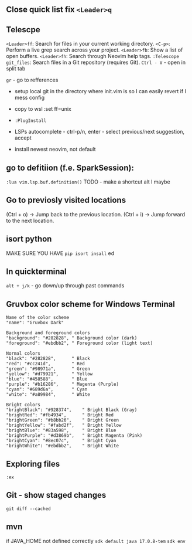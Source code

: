 ## Close quick list fix `<Leader>q`

## Telescpe
`<Leader>ff`: Search for files in your current working directory.
`<C-p>`: Perform a live grep search across your project.
`<Leader>fb`: Show a list of open buffers.
`<Leader>fh`: Search through Neovim help tags.
`:Telescope git_files`: Search files in a Git repository (requires Git).
`Ctrl - V` - open in split tab


`gr` - go to refferences

- setup local git in the directory where init.vim is so I can easily revert if I mess config
- copy to wsl :set ff=unix

- `:PlugInstall`
- LSPs autocomplete - ctrl-p/n, enter - select previous/next suggestion, accept
- install newest neovim, not default

## go to defitiion (f.e. SparkSession):
`:lua vim.lsp.buf.definition()` TODO - make a shortcut alt l maybe

## Go to previosly visited locations
<C-o> (Ctrl + o) → Jump back to the previous location.
<C-i> (Ctrl + i) → Jump forward to the next location.

## isort python
MAKE SURE YOU HAVE `pip isort insall` ed


## In quickterminal
`alt + j/k` - go down/up through past commands




## Gruvbox color scheme for Windows Terminal
```
Name of the color scheme
"name": "Gruvbox Dark"

Background and foreground colors
"background": "#282828", " Background color (dark)
"foreground": "#ebdbb2", " Foreground color (light text)

Normal colors
"black": "#282828",      " Black
"red": "#cc241d",        " Red
"green": "#98971a",      " Green
"yellow": "#d79921",     " Yellow
"blue": "#458588",       " Blue
"purple": "#b16286",     " Magenta (Purple)
"cyan": "#689d6a",       " Cyan
"white": "#a89984",      " White

Bright colors
"brightBlack": "#928374",    " Bright Black (Gray)
"brightRed": "#fb4934",      " Bright Red
"brightGreen": "#b8bb26",    " Bright Green
"brightYellow": "#fabd2f",   " Bright Yellow
"brightBlue": "#83a598",     " Bright Blue
"brightPurple": "#d3869b",   " Bright Magenta (Pink)
"brightCyan": "#8ec07c",     " Bright Cyan
"brightWhite": "#ebdbb2",    " Bright White
```


## Exploring files
`:ex`


## Git - show staged changes
`git diff --cached`

## mvn
if JAVA_HOME not defined correctly
`sdk default java 17.0.8-tem`
`sdk env`


